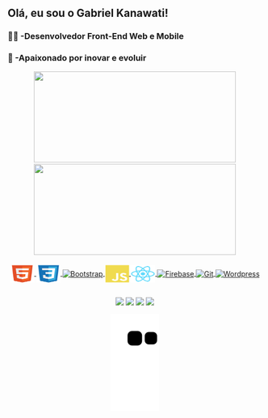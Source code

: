 ## Olá, eu sou o Gabriel Kanawati!

### 👨‍💻 -Desenvolvedor Front-End Web e Mobile

### 🚀 -Apaixonado por inovar e evoluir

<div align="center">
  <a href="https://github.com/gkanawati" target="_blank">
<img height="180em" style="width: 100%; max-width: 400px" src="https://github-readme-stats.vercel.app/api?username=gkanawati&show_icons=true&theme=dracula&include_all_commits=true&count_private=true"/> <img height="180em" style="width: 100%; max-width: 400px" src="https://github-readme-stats.vercel.app/api/top-langs/?username=gkanawati&layout=compact&langs_count=7&theme=dracula"/>

<div style="display: inline_block"><br>
  <img align="center" alt="HTML" height="35" width="48" src="https://raw.githubusercontent.com/devicons/devicon/master/icons/html5/html5-original.svg">
  <img align="center" alt="CSS" height="35" width="48" src="https://raw.githubusercontent.com/devicons/devicon/master/icons/css3/css3-original.svg">
  <img align="center" alt="Bootstrap" height="35" width="48" src="https://cdn.jsdelivr.net/gh/devicons/devicon/icons/bootstrap/bootstrap-plain-wordmark.svg">
  <img align="center" alt="Javascript" height="35" width="48" src="https://raw.githubusercontent.com/devicons/devicon/master/icons/javascript/javascript-plain.svg">
  <img align="center" alt="React" height="35" width="48" src="https://raw.githubusercontent.com/devicons/devicon/master/icons/react/react-original.svg">
  <img align="center" alt="Firebase" height="35" width="48" src="https://cdn.jsdelivr.net/gh/devicons/devicon/icons/firebase/firebase-plain.svg">
  <img align="center" alt="Git" height="35" width="48" src="https://cdn.jsdelivr.net/gh/devicons/devicon/icons/git/git-original.svg">
  <img align="center" alt="Wordpress" height="35" width="48" src="https://cdn.jsdelivr.net/gh/devicons/devicon/icons/wordpress/wordpress-plain.svg">
  <br>
</div>
  
  ##
 
<div></div>
  <a href="https://instagram.com/gkanawati_" target="_blank"><img src="https://img.shields.io/badge/-Instagram-%23E4405F?style=for-the-badge&logo=instagram&logoColor=white" target="_blank"></a>
  <a href = "mailto:gabrielkanawati130@gmail.com"><img src="https://img.shields.io/badge/-Gmail-%23333?style=for-the-badge&logo=gmail&logoColor=white" target="_blank"></a>
  <a href="https://www.linkedin.com/in/gabrielkanawati/" target="_blank"><img src="https://img.shields.io/badge/-LinkedIn-%230077B5?style=for-the-badge&logo=linkedin&logoColor=white" target="_blank"></a> 
  <a href="https://wa.me/5519993336800" target="_blank"><img src="https://img.shields.io/badge/WhatsApp-25D366?style=for-the-badge&logo=whatsapp&logoColor=white" target="_blank"></a>

![Snake animation](https://github.com/gkanawati/gkanawati/blob/output/github-contribution-grid-snake.svg)

</div>
